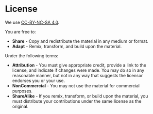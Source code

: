 # License
We use [CC-BY-NC-SA 4.0](https://creativecommons.org/licenses/by-nc-sa/4.0/).

You are free to:
- **Share** - Copy and redistribute the material in any medium or format.
- **Adapt** - Remix, transform, and build upon the material.

Under the following terms:
- **Attribution** - You must give appropriate credit, provide a link to the license, and indicate if changes were made. You may do so in any reasonable manner, but not in any way that suggests the licensor endorses you or your use.
- **NonCommercial** - You may not use the material for commercial purposes. 
- **ShareAlike** - If you remix, transform, or build upon the material, you must distribute your contributions under the same license as the original.
